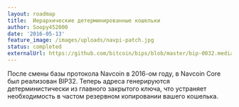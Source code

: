 ```yaml
---
layout: roadmap
title:  Иерархические детерминированные кошельки
author: Soopy452000
date: '2016-05-13'
feature_image: /images/uploads/navpi-patch.jpg
status: completed
externalUrl: https://github.com/bitcoin/bips/blob/master/bip-0032.mediawiki
---
```


После смены базы протокола Navcoin в 2016-ом году, в Navcoin Core был реализован BIP32. Теперь адреса генерируются детерминистически из главного закрытого ключа, что устраняет необходимость в частом резервном копировании вашего кошелька.

